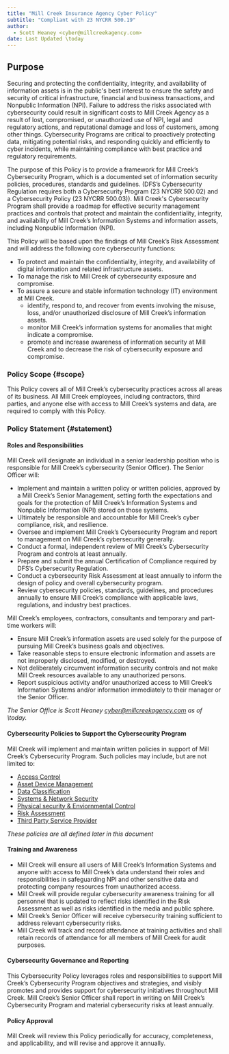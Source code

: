 ```yaml
---
title: "Mill Creek Insurance Agency Cyber Policy"
subtitle: "Compliant with 23 NYCRR 500.19"
author:
  - Scott Heaney <cyber@millcreekagency.com>
date: Last Updated \today
---
```


## Purpose 

Securing and protecting the confidentiality, integrity, and availability of information assets is in the public's best interest to ensure the safety and security of critical infrastructure, financial and business transactions, and Nonpublic Information (NPI).
Failure to address the risks associated with cybersecurity could result in significant costs to Mill Creek Agency as a result of lost, compromised, or unauthorized use of NPI, legal and regulatory actions, and reputational damage and loss of customers, among other things. Cybersecurity Programs are critical to proactively protecting data, mitigating potential risks, and responding quickly and efficiently to cyber incidents, while maintaining compliance with best practice and regulatory requirements. 

The purpose of this Policy is to provide a framework for Mill Creek’s Cybersecurity Program, which is a documented set of information security policies, procedures, standards and guidelines.
(DFS’s Cybersecurity Regulation requires both a Cybersecurity Program (23 NYCRR 500.02) and a Cybersecurity Policy (23 NYCRR 500.03)).
Mill Creek's Cybersecurity Program shall provide a roadmap for effective security management practices and controls that protect and maintain the confidentiality, integrity, and availability of Mill Creek’s Information Systems and information assets, including Nonpublic Information (NPI). 

This Policy will be based upon the findings of Mill Creek’s Risk Assessment and will address the following core cybersecurity functions:

- To protect and maintain the confidentiality, integrity, and availability of digital information and related infrastructure assets.
- To manage the risk to Mill Creek of cybersecurity exposure and compromise.
- To assure a secure and stable information technology (IT) environment at Mill Creek.
  - identify, respond to, and recover from events involving the misuse, loss, and/or unauthorized disclosure of Mill Creek’s information assets.
  - monitor Mill Creek’s information systems for anomalies that might indicate a compromise.
  - promote and increase awareness of information security at Mill Creek and to decrease the risk of cybersecurity exposure and compromise.

### Policy Scope {#scope}

This Policy covers all of Mill Creek’s cybersecurity practices across all areas of its business. All Mill Creek employees, including contractors, third parties, and anyone else with access to Mill Creek’s systems and data, are required to comply with this Policy.

### Policy Statement {#statement}

#### Roles and Responsibilities

Mill Creek will designate an individual in a senior leadership position who is responsible for Mill Creek’s cybersecurity (Senior Officer).  The Senior Officer will:
- Implement and maintain a written policy or written policies, approved by a Mill Creek’s Senior Management, setting forth the expectations and goals for the protection of Mill Creek’s Information Systems and Nonpublic Information (NPI) stored on those systems.
- Ultimately be responsible and accountable for Mill Creek’s cyber compliance, risk, and resilience.
- Oversee and implement Mill Creek’s Cybersecurity Program and report to management on Mill Creek’s cybersecurity generally.
- Conduct a formal, independent review of Mill Creek’s Cybersecurity Program and controls at least annually.
- Prepare and submit the annual Certification of Compliance required by DFS’s Cybersecurity Regulation.
- Conduct a cybersecurity Risk Assessment at least annually to inform the design of policy and overall cybersecurity program. 
- Review cybersecurity policies, standards, guidelines, and procedures annually to ensure Mill Creek’s compliance with applicable laws, regulations, and industry best practices.

Mill Creek’s employees, contractors, consultants and temporary and part-time workers will:
- Ensure Mill Creek’s information assets are used solely for the purpose of pursuing Mill Creek’s business goals and objectives.
- Take reasonable steps to ensure electronic information and assets are not improperly disclosed, modified, or destroyed.
- Not deliberately circumvent information security controls and not make Mill Creek resources available to any unauthorized persons.
- Report suspicious activity and/or unauthorized access to Mill Creek’s Information Systems and/or information immediately to their manager or the Senior Officer.
	
*The Senior Office is Scott Heaney <cyber@millcreekagency.com> as of \today.*


#### Cybersecurity Policies to Support the Cybersecurity Program

Mill Creek will implement and maintain written policies in support of Mill Creek’s Cybersecurity Program. Such policies may include, but are not limited to:

- [Access Control](#accesscontrol)
- [Asset Device Management](#assestdevicemgmt)
- [Data Classification](#dataclassification)
- [Systems & Network Security](#systemsnetworksec)
- [Physical security & Enviornmental Control](#envsecurity)
- [Risk Assessment](#riskassessment)
- [Third Party Service Provider](#tpsp)
	
*These policies are all defined later in this document*

#### Training and Awareness

- Mill Creek will ensure all users of Mill Creek’s Information Systems and anyone with access to Mill Creek’s data understand their roles and responsibilities in safeguarding NPI and other sensitive data and protecting company resources from unauthorized access. 
- Mill Creek will provide regular cybersecurity awareness training for all personnel that is updated to reflect risks identified in the Risk Assessment as well as risks identified in the media and public sphere.
- Mill Creek’s Senior Officer will receive cybersecurity training sufficient to address relevant cybersecurity risks.
- Mill Creek will track and record attendance at training activities and shall retain records of attendance for all members of Mill Creek for audit purposes.

#### Cybersecurity Governance and Reporting

This Cybersecurity Policy leverages roles and responsibilities to support Mill Creek’s Cybersecurity Program objectives and strategies, and visibly promotes and provides support for cybersecurity initiatives throughout Mill Creek. Mill Creek’s Senior Officer shall report in writing on Mill Creek’s Cybersecurity Program and material cybersecurity risks at least annually.

#### Policy Approval

Mill Creek will review this Policy periodically for accuracy, completeness, and applicability, and will revise and approve it annually.



